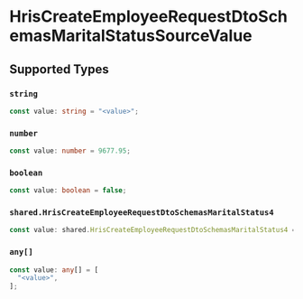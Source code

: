 # HrisCreateEmployeeRequestDtoSchemasMaritalStatusSourceValue


## Supported Types

### `string`

```typescript
const value: string = "<value>";
```

### `number`

```typescript
const value: number = 9677.95;
```

### `boolean`

```typescript
const value: boolean = false;
```

### `shared.HrisCreateEmployeeRequestDtoSchemasMaritalStatus4`

```typescript
const value: shared.HrisCreateEmployeeRequestDtoSchemasMaritalStatus4 = {};
```

### `any[]`

```typescript
const value: any[] = [
  "<value>",
];
```

